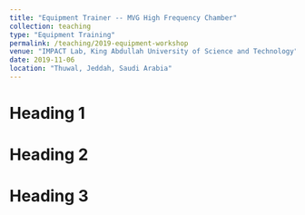 ```yaml
---
title: "Equipment Trainer -- MVG High Frequency Chamber"
collection: teaching
type: "Equipment Training"
permalink: /teaching/2019-equipment-workshop
venue: "IMPACT Lab, King Abdullah University of Science and Technology"
date: 2019-11-06
location: "Thuwal, Jeddah, Saudi Arabia"
---
```



Heading 1
======

Heading 2
======

Heading 3
======